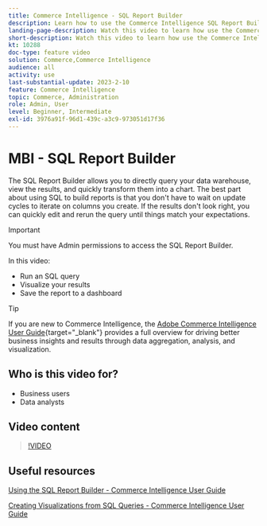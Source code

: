 ```yaml
---
title: Commerce Intelligence - SQL Report Builder
description: Learn how to use the Commerce Intelligence SQL Report Builder to directly query your data warehouse, view the results, and quickly transform them into a chart.
landing-page-description: Watch this video to learn how use the Commerce Intelligence SQL Report Builder to directly query your data warehouse, view the results, and quickly transform them into a chart.
short-description: Watch this video to learn how use the Commerce Intelligence SQL Report Builder to directly query your data warehouse, view the results, and quickly transform them into a chart.
kt: 10288
doc-type: feature video
solution: Commerce,Commerce Intelligence
audience: all
activity: use
last-substantial-update: 2023-2-10
feature: Commerce Intelligence
topic: Commerce, Administration
role: Admin, User
level: Beginner, Intermediate
exl-id: 3976a91f-96d1-439c-a3c9-973051d17f36
---
```

# MBI - SQL Report Builder

The SQL Report Builder allows you to directly query your data warehouse, view the results, and quickly transform them into a chart. The best part about using SQL to build reports is that you don't have to wait on update cycles to iterate on columns you create. If the results don't look right, you can quickly edit and rerun the query until things match your expectations.

>[!IMPORTANT]
>
>You must have Admin permissions to access the SQL Report Builder.

In this video:

- Run an SQL query
- Visualize your results
- Save the report to a dashboard

>[!TIP]
>
>If you are new to Commerce Intelligence, the [Adobe Commerce Intelligence User Guide](https://experienceleague.adobe.com/docs/commerce-business-intelligence/mbi/guide-overview.html){target="_blank"} provides a full overview for driving better business insights and results through data aggregation, analysis, and visualization.

## Who is this video for?

- Business users
- Data analysts

## Video content

>[!VIDEO](https://video.tv.adobe.com/v/342406?quality=12&learn=on)

## Useful resources

[Using the SQL Report Builder - Commerce Intelligence User Guide](https://experienceleague.adobe.com/docs/commerce-business-intelligence/mbi/analyze/sql/sql-rpt-bldr.html)

[Creating Visualizations from SQL Queries - Commerce Intelligence User Guide](https://experienceleague.adobe.com/docs/commerce-business-intelligence/mbi/tutorials/create-visuals-from-sql.html)
